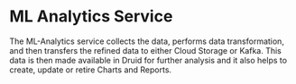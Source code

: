 # ML Analytics Service

The ML-Analytics service collects the data, performs data transformation, and then transfers the refined data to either Cloud Storage or Kafka. This data is then made available in Druid for further analysis and it also helps to create, update or retire Charts and Reports. &#x20;
